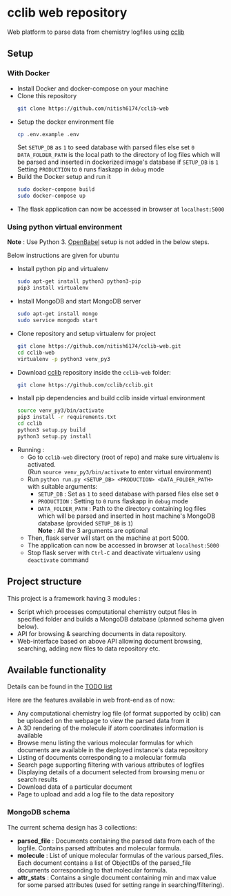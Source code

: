 # cclib web repository

Web platform to parse data from chemistry logfiles using [cclib](https://github.com/cclib/cclib)


## Setup

### With Docker

* Install Docker and docker-compose on your machine  
* Clone this repository  
  ```bash
  git clone https://github.com/nitish6174/cclib-web
  ```
* Setup the docker environment file
  ```bash
  cp .env.example .env
  ```
  Set ```SETUP_DB``` as ```1``` to seed database with parsed files else set ```0```  
  ```DATA_FOLDER_PATH``` is the local path to the directory of log files which will be parsed and inserted in dockerized image's database if ```SETUP_DB``` is ```1```  
  Setting ```PRODUCTION``` to ```0``` runs flaskapp in ```debug``` mode
* Build the Docker setup and run it 
  ```bash
  sudo docker-compose build
  sudo docker-compose up
  ```  
* The flask application can now be accessed in browser at ```localhost:5000```


### Using python virtual environment

**Note** : Use Python 3. [OpenBabel](http://openbabel.org/docs/current/) setup is not added in the below steps.

Below instructions are given for ubuntu

* Install python pip and virtualenv  
  ```bash
  sudo apt-get install python3 python3-pip
  pip3 install virtualenv
  ```  
* Install MongoDB and start MongoDB server  
  ```bash
  sudo apt-get install mongo
  sudo service mongodb start
  ```  
* Clone repository and setup virtualenv for project  
  ```bash
  git clone https://github.com/nitish6174/cclib-web.git
  cd cclib-web
  virtualenv -p python3 venv_py3
  ```  
* Download [cclib](https://github.com/cclib/cclib) repository inside the ```cclib-web``` folder:  
  ```bash
  git clone https://github.com/cclib/cclib.git
  ```  
* Install pip dependencies and build cclib inside virtual environment  
  ```bash
  source venv_py3/bin/activate
  pip3 install -r requirements.txt
  cd cclib
  python3 setup.py build
  python3 setup.py install
  ```  
* Running :  
  * Go to ```cclib-web``` directory (root of repo) and make sure virtualenv is activated.  
    (Run ```source venv_py3/bin/activate``` to enter virtual environment)
  * Run ```python run.py <SETUP_DB> <PRODUCTION> <DATA_FOLDER_PATH>``` with suitable arguments:  
    - ```SETUP_DB``` : Set as ```1``` to seed database with parsed files else set ```0```  
    - ```PRODUCTION``` : Setting to ```0``` runs flaskapp in ```debug``` mode  
    - ```DATA_FOLDER_PATH``` : Path to the directory containing log files which will be parsed and inserted in host machine's MongoDB database (provided ```SETUP_DB``` is ```1```)  
    **Note** : All the 3 arguments are optional
  * Then, flask server will start on the machine at port 5000.  
  * The application can now be accessed in browser at ```localhost:5000```
  * Stop flask server with ```Ctrl-C``` and deactivate virtualenv using ```deactivate``` command


## Project structure

This project is a framework having 3 modules :
* Script which processes computational chemistry output files in specified folder and builds a MongoDB database (planned schema given below).
* API for browsing & searching documents in data repository.
* Web-interface based on above API allowing document browsing, searching, adding new files to data repository etc.


## Available functionality

Details can be found in the [TODO list](https://github.com/nitish6174/cclib-web/issues/1)

Here are the features available in web front-end as of now:

* Any computational chemistry log file (of format supported by cclib) can be uploaded on the webpage to view the parsed data from it
* A 3D rendering of the molecule if atom coordinates information is available
* Browse menu listing the various molecular formulas for which documents are available in the deployed instance's data repository
* Listing of documents corresponding to a molecular formula
* Search page supporting filtering with various attributes of logfiles
* Displaying details of a document selected from browsing menu or search results
* Download data of a particular document
* Page to upload and add a log file to the data repository


### MongoDB schema

The current schema design has 3 collections:

* **parsed_file** : Documents containing the parsed data from each of the logfile. Contains parsed attributes and molecular formula.
* **molecule** : List of unique molecular formulas of the various parsed_files. Each document contains a list of ObjectIDs of the parsed_file documents corresponding to that molecular formula.
* **attr_stats** : Contains a single document containing min and max value for some parsed attributes (used for setting range in searching/filtering).
